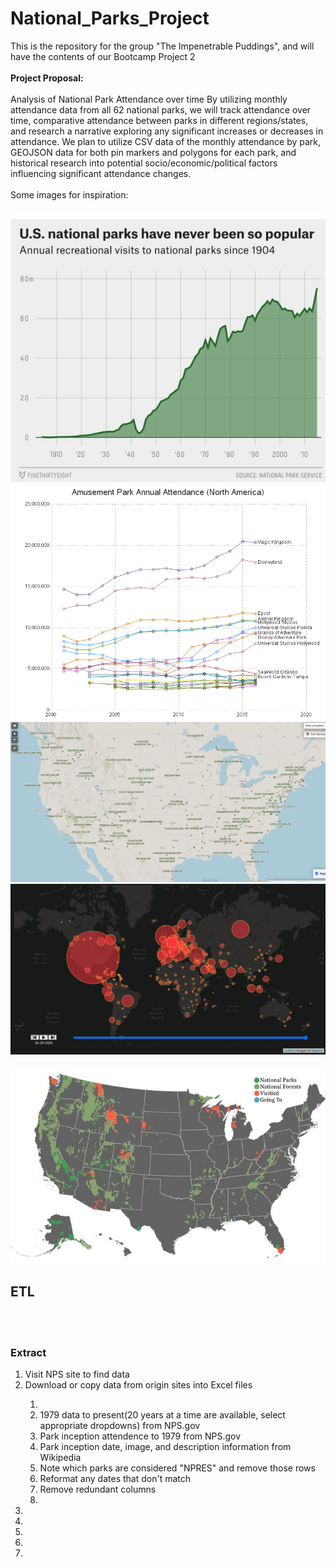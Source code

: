 # National_Parks_Project
This is the repository for the group "The Impenetrable Puddings", and will have the contents of our Bootcamp Project 2
<br><br>
<strong>Project Proposal:</strong>
<br><br>
Analysis of National Park Attendance over time
By utilizing monthly attendance data from all 62 national parks, we will track attendance over time, comparative attendance between parks in different regions/states, and research a narrative exploring any significant increases or decreases in attendance.
We plan to utilize CSV data of the monthly attendance by park, GEOJSON data for both pin markers and polygons for each park, and historical research into potential socio/economic/political factors influencing significant attendance changes.
<br><br>
Some images for inspiration:
<br><br>
<img src="proposal_images/example_graph1.png/">
<br>
<img src="proposal_images/example_graph2.png/">
<br>
<img src="proposal_images/map_inspo.png/">
<br>
<img src="proposal_images/terra_proj.png/">
<br>
<br>
<img src="proposal_images/proj2_map_idea.jpeg/">
<br>


<h2>ETL</h2>
<br><br>
<h3>Extract</h3>
<ol>
    <li>Visit NPS site to find data</li>
    <li>Download or copy data from origin sites into Excel files</li>
        <ol>
            <li>
            </li>
            <li>1979 data to present(20 years at a time are available, select appropriate dropdowns) <href src="https://irma.nps.gov/STATS/SSRSReports/National%20Reports/Annual%20Visitation%20By%20Park%20(1979%20-%20Last%20Calendar%20Year)">from NPS.gov</li>
            <li>Park inception attendence to 1979 <href src="https://irma.nps.gov/STATS/SSRSReports/National%20Reports/Query%20Builder%20for%20Historic%20Annual%20Recreation%20Visits%20(1904%20-%201979)">from NPS.gov</li>
            <li>Park inception date, image, and description information <href src="https://en.wikipedia.org/wiki/List_of_national_parks_of_the_United_States">from Wikipedia</li>
            <li>Note which parks are considered "NPRES" and remove those rows</li>
            <li>Reformat any dates that don't match</li>
            <li>Remove redundant columns</li>
            <li></li>
            </ol>
    <li></li>
    <li></li>
    <li></li>
    <li></li>
    <li></li>
</ol>